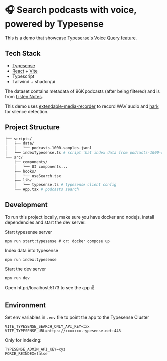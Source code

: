 <h1>
 🎧 Search podcasts with voice, powered by Typesense
</h1>
This is a demo that showcase <a href="https://typesense.org/docs/26.0/api/voice-search-query.html" target="_blank">Typesense's Voice Query feature</a>.

## Tech Stack

- <a href="https://github.com/typesense/typesense" target="_blank">Typesense</a>
- <a href="https://github.com/facebook/react" target="_blank">React</a> + <a href="https://github.com/vitejs/vite" target="_blank">Vite</a>
- Typescript
- Tailwind + shadcn/ui

The dataset contains metadata of 96K podcasts (after being filtered) and is from <a href="https://www.kaggle.com/datasets/listennotes/all-podcast-episodes-published-in-december-2017" target="_blank">Listen Notes</a>.

This demo uses <a href="https://github.com/chrisguttandin/extendable-media-recorder" target="_blank">extendable-media-recorder</a> to record WAV audio and <a href="https://github.com/otalk/hark" target="_blank">hark</a> for silence detection.

## Project Structure

```bash
├── scripts/
│   ├── data/
│   │   └── podcasts-1000-samples.jsonl
│   └── indexTypesense.ts # script that index data from podcasts-1000-samples.jsonl into typesense server
└── src/
    ├── components/
    │   └── UI components...
    ├── hooks/
    │   └── useSearch.tsx
    ├── lib/
    │   └── typesense.ts # typesense client config
    └── App.tsx # podcasts search
```

## Development

To run this project locally, make sure you have docker and nodejs, install dependencies and start the dev server:

Start typesense server

```shell
npm run start:typesense # or: docker compose up
```

Index data into typesense

```shell
npm run index:typesense
```

Start the dev server

```shell
npm run dev
```

Open http://localhost:5173 to see the app ✌️

## Environment

Set env variables in `.env` file to point the app to the Typesense Cluster

```env
VITE_TYPESENSE_SEARCH_ONLY_API_KEY=xxx
VITE_TYPESENSE_URL=https://xxxxxxx.typesense.net:443
```

Only for indexing:

```env
TYPESENSE_ADMIN_API_KEY=xyz
FORCE_REINDEX=false
```
